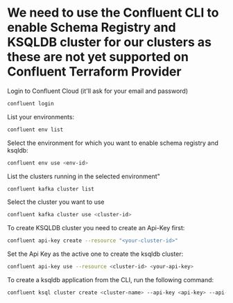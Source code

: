 # We need to use the Confluent CLI to enable Schema Registry and KSQLDB cluster for our clusters as these are not yet supported on Confluent Terraform Provider

Login to Confluent Cloud (it'll ask for your email and password)

```sh
confluent login
```

List your environments: 

```sh
confluent env list
```

Select the environment for which you want to enable schema registry and ksqldb:

```sh
confluent env use <env-id>
```

List the clusters running in the selected environment"
```sh
confluent kafka cluster list
```

Select the cluster you want to use
```sh
confluent kafka cluster use <cluster-id>
```

To create KSQLDB cluster you need to create an Api-Key first:

```sh
confluent api-key create --resource "<your-cluster-id>"
```

Set the Api Key as the active one to create the ksqldb cluster:

```sh
confluent api-key use --resource <cluster-id> <your-api-key>
```

To create a ksqldb application from the CLI, run the following command:

```sh
confluent ksql cluster create <cluster-name> --api-key <api-key> --api-secret <secret>
```
